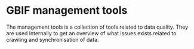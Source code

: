 # GBIF management tools

The management tools is a collection of tools related to data quality. They are used internally to get an overview of what issues exists related to crawling and synchronisation of data.
 